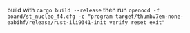 build with 
`cargo build --release`
then run
`openocd -f board/st_nucleo_f4.cfg -c "program target/thumbv7em-none-eabihf/release/rust-ili9341-init verify reset exit"`
